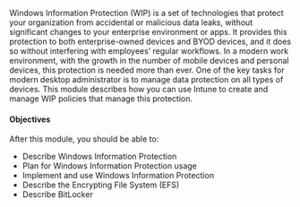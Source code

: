 Windows Information Protection (WIP) is a set of technologies that protect your organization from accidental or malicious data leaks, without significant changes to your enterprise environment or apps. It provides this protection to both enterprise-owned devices and BYOD devices, and it does so without interfering with employees’ regular workflows. In a modern work environment, with the growth in the number of mobile devices and personal devices, this protection is needed more than ever. One of the key tasks for modern desktop administrator is to manage data protection on all types of devices. This module describes how you can use Intune to create and manage WIP policies that manage this protection.

#### Objectives

After this module, you should be able to:

 -  Describe Windows Information Protection
 -  Plan for Windows Information Protection usage
 -  Implement and use Windows Information Protection
 -  Describe the Encrypting File System (EFS)
 -  Describe BitLocker
